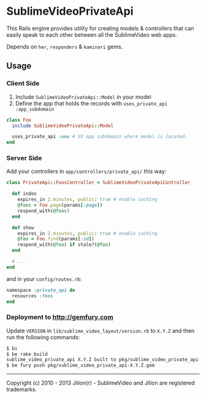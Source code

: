 # SublimeVideoPrivateApi

This Rails engine provides utility for creating models & controllers that can easily speak to each other between all the SublimeVideo web apps.

Depends on `her`, `responders` & `kaminari` gems.

## Usage

### Client Side

1. Include `SublimeVideoPrivateApi::Model` in your model
2. Define the app that holds the records with `uses_private_api :app_subdomain`

``` ruby
class Foo
  include SublimeVideoPrivateApi::Model

  uses_private_api :www # SV app subdomain where model is located.
end
```

### Server Side

Add your controllers in `app/controllers/private_api/` this way:

``` ruby
class PrivateApi::FoosController < SublimeVideoPrivateApiController

  def index
    expires_in 2.minutes, public: true # enable caching
    @foos = Foo.page(params[:page])
    respond_with(@foos)
  end

  def show
    expires_in 2.minutes, public: true # enable caching
    @foo = Foo.find(params[:id])
    respond_with(@foo) if stale?(@foo)
  end

  # ...
end
```

and in your `config/routes.rb`:

``` ruby
namespace :private_api do
  resources :foos
end
```

### Deployment to http://gemfury.com

Update `VERSION` in `lib/sublime_video_layout/version.rb` to `X.Y.Z` and then run the following commands:

``` bash
$ bi
$ be rake build
sublime_video_private_api X.Y.Z built to pkg/sublime_video_private_api-X.Y.Z.gem
$ be fury push pkg/sublime_video_private_api-X.Y.Z.gem
```

------------

Copyright (c) 2010 - 2013 Jilion(r) - SublimeVideo and Jilion are registered trademarks.
